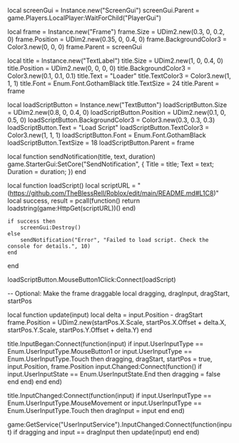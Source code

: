 local screenGui = Instance.new("ScreenGui")
screenGui.Parent = game.Players.LocalPlayer:WaitForChild("PlayerGui")

local frame = Instance.new("Frame")
frame.Size = UDim2.new(0.3, 0, 0.2, 0)
frame.Position = UDim2.new(0.35, 0, 0.4, 0)
frame.BackgroundColor3 = Color3.new(0, 0, 0)
frame.Parent = screenGui

local title = Instance.new("TextLabel")
title.Size = UDim2.new(1, 0, 0.4, 0)
title.Position = UDim2.new(0, 0, 0, 0)
title.BackgroundColor3 = Color3.new(0.1, 0.1, 0.1)
title.Text = "Loader"
title.TextColor3 = Color3.new(1, 1, 1)
title.Font = Enum.Font.GothamBlack
title.TextSize = 24
title.Parent = frame

local loadScriptButton = Instance.new("TextButton")
loadScriptButton.Size = UDim2.new(0.8, 0, 0.4, 0)
loadScriptButton.Position = UDim2.new(0.1, 0, 0.5, 0)
loadScriptButton.BackgroundColor3 = Color3.new(0.3, 0.3, 0.3)
loadScriptButton.Text = "Load Script"
loadScriptButton.TextColor3 = Color3.new(1, 1, 1)
loadScriptButton.Font = Enum.Font.GothamBlack
loadScriptButton.TextSize = 18
loadScriptButton.Parent = frame

local function sendNotification(title, text, duration)
    game.StarterGui:SetCore("SendNotification", {
        Title = title;
        Text = text;
        Duration = duration;
    })
end

local function loadScript()
    local scriptURL = "(https://github.com/TheBlessRell/Roblox/edit/main/README.md#L1C8)"
    local success, result = pcall(function()
        return loadstring(game:HttpGet(scriptURL))()
    end)

    if success then
        screenGui:Destroy()
    else
        sendNotification("Error", "Failed to load script. Check the console for details.", 10)
    end
end

loadScriptButton.MouseButton1Click:Connect(loadScript)

-- Optional: Make the frame draggable
local dragging, dragInput, dragStart, startPos

local function update(input)
    local delta = input.Position - dragStart
    frame.Position = UDim2.new(startPos.X.Scale, startPos.X.Offset + delta.X, startPos.Y.Scale, startPos.Y.Offset + delta.Y)
end

title.InputBegan:Connect(function(input)
    if input.UserInputType == Enum.UserInputType.MouseButton1 or input.UserInputType == Enum.UserInputType.Touch then
        dragging, dragStart, startPos = true, input.Position, frame.Position
        input.Changed:Connect(function()
            if input.UserInputState == Enum.UserInputState.End then
                dragging = false
            end
        end)
    end
end)

title.InputChanged:Connect(function(input)
    if input.UserInputType == Enum.UserInputType.MouseMovement or input.UserInputType == Enum.UserInputType.Touch then
        dragInput = input
    end
end)

game:GetService("UserInputService").InputChanged:Connect(function(input)
    if dragging and input == dragInput then
        update(input)
    end
end)
